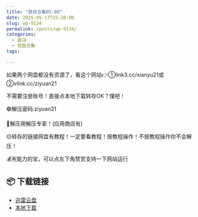 ```yaml
---
title: "狼叔合集05-08"
date: 2025-05-17T15:20:00
slug: wp-9134
permalink: /posts/wp-9134/
categories:
  - 盖📺
  - 恰饭合集
tags:

---
```


如果两个网盘都没有资源了，看这个网站👉①link3.cc/xianyu21或②vlink.cc/ziyuan21

不需要注册账号！直接点本地下载转存OK？懂吧！

🟢解压密码:ziyuan21

🔵解压用解压专家！(应用商店有)

🟡转存的链接网盘有教程！一定要看教程！按教程操作！不按教程操作你不会解压！

💰🈶能力的宝，可以点左下角赞赏支持一下网站运行

## 📦 下载链接
- [迅雷云盘](https://blziyuan21.com/pay-download/9134?key=3068d9f409&down_id=0)
- [本地下载](https://blziyuan21.com/pay-download/9134?key=3068d9f409&down_id=1)

